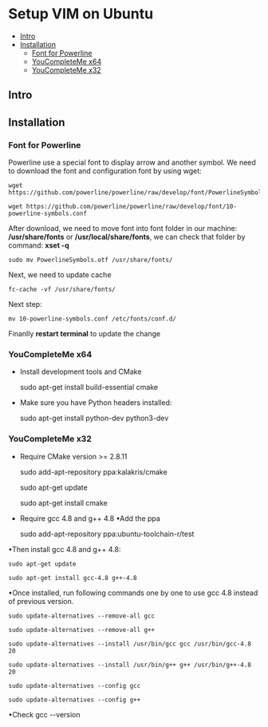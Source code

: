 Setup VIM on Ubuntu 
===================
- [Intro](#intro)
- [Installation](#installation)
	- [Font for Powerline](#font-powerline)
	- [YouCompleteMe x64](#YouCompleteMe-x64)
	- [YouCompleteMe x32](#YouCompleteMe-x32)

Intro
-----
Installation
-----

### Font for Powerline

Powerline use a special font to display arrow and another symbol. We need to download 
the font and configuration font by using wget:

	wget https://github.com/powerline/powerline/raw/develop/font/PowerlineSymbols.otf
	
	wget https://github.com/powerline/powerline/raw/develop/font/10-powerline-symbols.conf 

After download, we need to move font into font folder in our machine: **/usr/share/fonts**
or **/usr/local/share/fonts**, we can check that folder by command: **xset -q**

	sudo mv PowerlineSymbols.otf /usr/share/fonts/

Next, we need to update cache

	fc-cache -vf /usr/share/fonts/

Next step:

	mv 10-powerline-symbols.conf /etc/fonts/conf.d/


Finanlly **restart terminal** to update the change 

### YouCompleteMe x64
- Install development tools and CMake

	sudo apt-get install build-essential cmake

- Make sure you have Python headers installed:

	sudo apt-get install python-dev python3-dev

### YouCompleteMe x32
- Require CMake version >= 2.8.11

	sudo add-apt-repository ppa:kalakris/cmake
	
	sudo apt-get update
	
	sudo apt-get install cmake

- Require gcc 4.8 and g++ 4.8
•Add the ppa

	sudo add-apt-repository ppa:ubuntu-toolchain-r/test

•Then install gcc 4.8 and g++ 4.8:

	sudo apt-get update

	sudo apt-get install gcc-4.8 g++-4.8

•Once installed, run following commands one by one to use gcc 4.8 instead of previous version.

	sudo update-alternatives --remove-all gcc

	sudo update-alternatives --remove-all g++

	sudo update-alternatives --install /usr/bin/gcc gcc /usr/bin/gcc-4.8 20

	sudo update-alternatives --install /usr/bin/g++ g++ /usr/bin/g++-4.8 20

	sudo update-alternatives --config gcc

	sudo update-alternatives --config g++
•Check
        gcc --version





